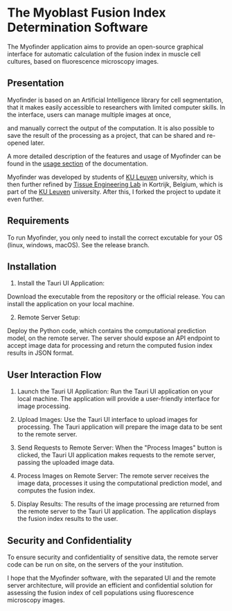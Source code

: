 The Myoblast Fusion Index Determination Software
================================================

The Myofinder application aims to provide an open-source graphical interface 
for automatic calculation of the fusion index in muscle cell cultures, based on 
fluorescence microscopy images.

Presentation
------------

Myofinder is based on an Artificial Intelligence library for cell segmentation, 
that it makes easily accessible to researchers with limited computer skills.
In the interface, users can manage multiple images at once, 
<!-- adjust processing parameters,  -->
and manually correct the output of the computation. It is also 
possible to save the result of the processing as a project, that can be shared 
and re-opened later.

A more detailed description of the features and usage of Myofinder can be found 
in the 
[usage section](https://tissueengineeringlab.github.io/Myofinder/usage.html)
of the documentation.

Myofinder was developed by students of [KU Leuven](https://www.kuleuven.be/kuleuven/) university, which is then further refined by [Tissue Engineering Lab](https://tissueengineering.kuleuven-kulak.be/) in Kortrijk, Belgium, which is part of the [KU Leuven](https://www.kuleuven.be/kuleuven/) university. After this, I forked the project to update it even further. 

Requirements
------------

To run Myofinder, you only need to install the correct excutable for your OS (linux, windows, macOS). 
See the release branch. 

Installation
------------

1. Install the Tauri UI Application: 

Download the executable from the repository or the official release. You can install the application on your local machine.

2. Remote Server Setup:

Deploy the Python code, which contains the computational prediction model, on the remote server. The server should expose an API endpoint to accept image data for processing and return the computed fusion index results in JSON format.

User Interaction Flow
---------------------

1. Launch the Tauri UI Application: Run the Tauri UI application on your local machine. The application will provide a user-friendly interface for image processing.

2. Upload Images: Use the Tauri UI interface to upload images for processing. The Tauri application will prepare the image data to be sent to the remote server.

3. Send Requests to Remote Server: When the "Process Images" button is clicked, the Tauri UI application makes requests to the remote server, passing the uploaded image data.

4. Process Images on Remote Server: The remote server receives the image data, processes it using the computational prediction model, and computes the fusion index.

5. Display Results: The results of the image processing are returned from the remote server to the Tauri UI application. The application displays the fusion index results to the user.

Security and Confidentiality
----------------------------

To ensure security and confidentiality of sensitive data, the remote server code can be run on site, on the servers of the your institution.  

I hope that the Myofinder software, with the separated UI and the remote server architecture, will provide an efficient and confidential solution for assessing the fusion index of cell populations using fluorescence microscopy images.
